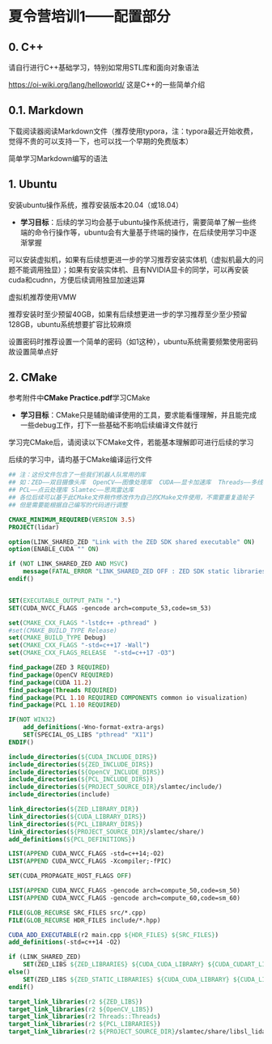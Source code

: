 #  夏令营培训1——配置部分

##  0. C++

请自行进行C++基础学习，特别如常用STL库和面向对象语法

https://oi-wiki.org/lang/helloworld/ 这是C++的一些简单介绍

##  0.1. Markdown

下载阅读器阅读Markdown文件（推荐使用typora，注：typora最近开始收费，觉得不贵的可以支持一下，也可以找一个早期的免费版本）

简单学习Markdown编写的语法

##  1. Ubuntu

安装ubuntu操作系统，推荐安装版本20.04（或18.04）

* **学习目标**：后续的学习均会基于ubuntu操作系统进行，需要简单了解一些终端的命令行操作等，ubuntu会有大量基于终端的操作，在后续使用学习中逐渐掌握

可以安装虚拟机，如果有后续想更进一步的学习推荐安装实体机（虚拟机最大的问题不能调用独显）；如果有安装实体机、且有NVIDIA显卡的同学，可以再安装cuda和cudnn，方便后续调用独显加速运算

虚拟机推荐使用VMW

推荐安装时至少预留40GB，如果有后续想更进一步的学习推荐至少至少预留128GB，ubuntu系统想要扩容比较麻烦

设置密码时推荐设置一个简单的密码（如1这种），ubuntu系统需要频繁使用密码故设置简单点好

##  2. CMake

参考附件中**CMake Practice.pdf**学习CMake

* **学习目标**：CMake只是辅助编译使用的工具，要求能看懂理解，并且能完成一些debug工作，打下一些基础不影响后续编译文件就行

学习完CMake后，请阅读以下CMake文件，若能基本理解即可进行后续的学习

后续的学习中，请均基于CMake编译运行文件

```cmake
## 注：这份文件包含了一些我们机器人队常用的库
## 如：ZED——双目摄像头库  OpenCV——图像处理库  CUDA——显卡加速库  Threads——多线程库
## PCL——点云处理库 Slamtec——思岚雷达库
## 各位后续可以基于此CMake文件稍作修改作为自己的CMake文件使用，不需要重复造轮子
## 但是需要能根据自己编写的代码进行调整

CMAKE_MINIMUM_REQUIRED(VERSION 3.5)
PROJECT(lidar)

option(LINK_SHARED_ZED "Link with the ZED SDK shared executable" ON)
option(ENABLE_CUDA "" ON)

if (NOT LINK_SHARED_ZED AND MSVC)
    message(FATAL_ERROR "LINK_SHARED_ZED OFF : ZED SDK static libraries not available on Windows")
endif()


SET(EXECUTABLE_OUTPUT_PATH ".")
SET(CUDA_NVCC_FLAGS -gencode arch=compute_53,code=sm_53)

set(CMAKE_CXX_FLAGS "-lstdc++ -pthread" )
#set(CMAKE_BUILD_TYPE Release)
set(CMAKE_BUILD_TYPE Debug)
set(CMAKE_CXX_FLAGS "-std=c++17 -Wall")
set(CMAKE_CXX_FLAGS_RELEASE  "-std=c++17 -O3")

find_package(ZED 3 REQUIRED)
find_package(OpenCV REQUIRED)
find_package(CUDA 11.2)
find_package(Threads REQUIRED)
find_package(PCL 1.10 REQUIRED COMPONENTS common io visualization)
find_package(PCL 1.10 REQUIRED)

IF(NOT WIN32)
    add_definitions(-Wno-format-extra-args)
    SET(SPECIAL_OS_LIBS "pthread" "X11")
ENDIF()

include_directories(${CUDA_INCLUDE_DIRS})
include_directories(${ZED_INCLUDE_DIRS})
include_directories(${OpenCV_INCLUDE_DIRS})
include_directories(${PCL_INCLUDE_DIRS})
include_directories(${PROJECT_SOURCE_DIR}/slamtec/include/)
include_directories(include)

link_directories(${ZED_LIBRARY_DIR})
link_directories(${CUDA_LIBRARY_DIRS})
link_directories(${PCL_LIBRARY_DIRS})
link_directories(${PROJECT_SOURCE_DIR}/slamtec/share/)
add_definitions(${PCL_DEFINITIONS})

LIST(APPEND CUDA_NVCC_FLAGS -std=c++14;-O2)
LIST(APPEND CUDA_NVCC_FLAGS -Xcompiler;-fPIC)

SET(CUDA_PROPAGATE_HOST_FLAGS OFF)

LIST(APPEND CUDA_NVCC_FLAGS -gencode arch=compute_50,code=sm_50)
LIST(APPEND CUDA_NVCC_FLAGS -gencode arch=compute_60,code=sm_60)

FILE(GLOB_RECURSE SRC_FILES src/*.cpp)
FILE(GLOB_RECURSE HDR_FILES include/*.hpp)

CUDA_ADD_EXECUTABLE(r2 main.cpp ${HDR_FILES} ${SRC_FILES})
add_definitions(-std=c++14 -O2)

if (LINK_SHARED_ZED)
    SET(ZED_LIBS ${ZED_LIBRARIES} ${CUDA_CUDA_LIBRARY} ${CUDA_CUDART_LIBRARY})
else()
    SET(ZED_LIBS ${ZED_STATIC_LIBRARIES} ${CUDA_CUDA_LIBRARY} ${CUDA_LIBRARY})
endif()

target_link_libraries(r2 ${ZED_LIBS})
target_link_libraries(r2 ${OpenCV_LIBS})
target_link_libraries(r2 Threads::Threads)
target_link_libraries(r2 ${PCL_LIBRARIES})
target_link_libraries(r2 ${PROJECT_SOURCE_DIR}/slamtec/share/libsl_lidar_sdk.a)
```
